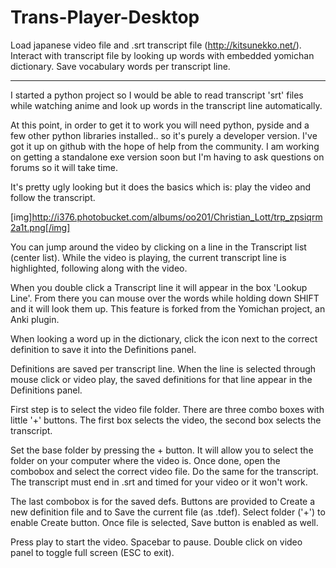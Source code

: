 # Trans-Player-Desktop

Load japanese video file and .srt transcript file (http://kitsunekko.net/).
Interact with transcript file by looking up words with embedded yomichan dictionary.
Save vocabulary words per transcript line.

-------------------------------------------------

I started a python project so I would be able to read transcript 'srt' files while watching anime and look up words in the transcript line automatically.

At this point, in order to get it to work you will need python, pyside and a few other python libraries installed.. so it's purely a developer version. I've got it up on github with the hope of help from the community. I am working on getting a standalone exe version soon but I'm having to ask questions on forums so it will take time.

It's pretty ugly looking but it does the basics which is: play the video and follow the transcript.

[img]http://i376.photobucket.com/albums/oo201/Christian_Lott/trp_zpsiqrm2a1t.png[/img]

You can jump around the video by clicking on a line in the Transcript list (center list). While the video is playing, the current transcript line is highlighted, following along with the video.

When you double click a Transcript line it will appear in the box 'Lookup Line'. From there you can mouse over the words while holding down SHIFT and it will look them up. This feature is forked from the Yomichan project, an Anki plugin. 

When looking a word up in the dictionary, click the icon next to the correct definition to save it into the Definitions panel.

Definitions are saved per transcript line. When the line is selected through mouse click or video play, the saved definitions for that line appear in the Definitions panel.

First step is to select the video file folder. There are three combo boxes with little '+' buttons. The first box selects the video, the second box selects the transcript.

Set the base folder by pressing the + button. It will allow you to select the folder on your computer where the video is. Once done, open the combobox and select the correct video file. Do the same for the transcript. The transcript must end in .srt and timed for your video or it won't work.

The last combobox is for the saved defs. Buttons are provided to Create a new definition file and to Save the current file (as .tdef). Select folder ('+') to enable Create button. Once file is selected, Save button is enabled as well.

Press play to start the video. Spacebar to pause. Double click on video panel to toggle full screen (ESC to exit).


